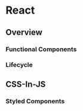 # React

## Overview

### Functional Components

### Lifecycle

## CSS-In-JS

### Styled Components
